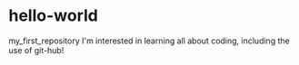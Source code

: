 # hello-world
my_first_repository
I'm interested in learning all about coding, including the use of git-hub!
